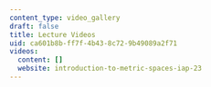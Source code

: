 ```yaml
---
content_type: video_gallery
draft: false
title: Lecture Videos
uid: ca601b8b-ff7f-4b43-8c72-9b49089a2f71
videos:
  content: []
  website: introduction-to-metric-spaces-iap-23
---
```


